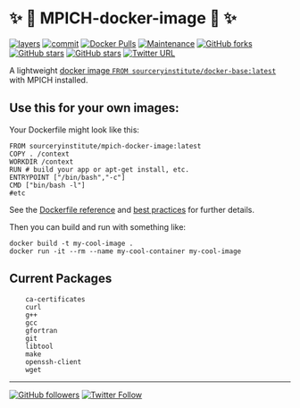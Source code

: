 ✨ 🐋 MPICH-docker-image 🚢 ✨
=============================

[![layers](https://images.microbadger.com/badges/image/sourceryinstitute/mpich-docker-image.svg)](https://hub.docker.com/r/sourceryinstitute/mpich-docker-image/)
[![commit](https://images.microbadger.com/badges/commit/sourceryinstitute/mpich-docker-image.svg)](https://hub.docker.com/r/sourceryinstitute/mpich-docker-image)
[![Docker Pulls](https://img.shields.io/docker/pulls/sourceryinstitute/mpich-docker-image.svg)](https://hub.docker.com/r/sourceryinstitute/mpich-docker-image/)
[![Maintenance](https://img.shields.io/maintenance/yes/2017.svg)]()
[![GitHub forks](https://img.shields.io/github/forks/sourceryinstitute/mpich-docker-image.svg?style=social&label=Fork)](https://github.com/sourceryinstitute/mpich-docker-image/fork)
[![GitHub stars](https://img.shields.io/github/stars/sourceryinstitute/mpich-docker-image.svg?style=social&label=Star)](https://github.com/sourceryinstitute/mpich-docker-image)
[![GitHub stars](https://img.shields.io/github/watchers/sourceryinstitute/mpich-docker-image.svg?style=social&label=Watch)](https://github.com/sourceryinstitute/mpich-docker-image)
[![Twitter URL](https://img.shields.io/twitter/url/http/shields.io.svg?style=social)](https://twitter.com/intent/tweet?hashtags=docker%2Cbuild%2CGCC%2CMPI&related=docker&text=Lightweight%20docker%20base%20image%20for%20building%20GCC%2C%20MPICH%20and%20OpenCoarrays%21&url=https%3A//github.com/sourceryinstitute/mpich-docker-image&via=zbeekman)

A lightweight
[docker image `FROM sourceryinstitute/docker-base:latest`](https://hub.docker.com/r/sourceryinstitute/docker-base/)
with MPICH installed.

Use this for your own images:
-----------------------------

Your Dockerfile might look like this:

```
FROM sourceryinstitute/mpich-docker-image:latest
COPY . /context
WORKDIR /context
RUN # build your app or apt-get install, etc.
ENTRYPOINT ["/bin/bash","-c"]
CMD ["bin/bash -l"]
#etc
```

See the [Dockerfile reference] and [best practices] for further details.

Then you can build and run with something like:

```
docker build -t my-cool-image .
docker run -it --rm --name my-cool-container my-cool-image
```

Current Packages
----------------

        ca-certificates
        curl
        g++
        gcc
        gfortran
        git
        libtool
        make
        openssh-client
        wget

---

[![GitHub followers](https://img.shields.io/github/followers/sourceryinstitute.svg?style=social&label=Follow)](https://github.com/sourceryinstitute)
[![Twitter Follow](https://img.shields.io/twitter/follow/zbeekman.svg?style=social&label=Follow)](https://twitter.com/intent/follow?screen_name=zbeekman)

[Dockerfile reference]: https://docs.docker.com/engine/reference/builder/
[best practices]: https://docs.docker.com/engine/userguide/eng-image/dockerfile_best-practices/

